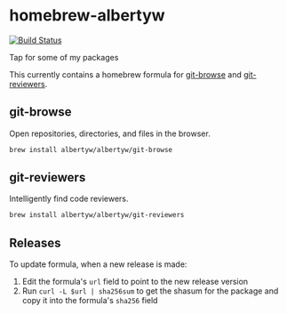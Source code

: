 # homebrew-albertyw

[![Build Status](https://drone.albertyw.com/api/badges/albertyw/homebrew-albertyw/status.svg)](https://drone.albertyw.com/albertyw/homebrew-albertyw)

Tap for some of my packages

This currently contains a homebrew formula for
[git-browse](https://github.com/albertyw/git-browse) and
[git-reviewers](https://github.com/albertyw/git-reviewers).


## git-browse

Open repositories, directories, and files in the browser.

```bash
brew install albertyw/albertyw/git-browse
```


## git-reviewers

Intelligently find code reviewers.

```bash
brew install albertyw/albertyw/git-reviewers
```

## Releases

To update formula, when a new release is made:
1.  Edit the formula's `url` field to point to the new release version
2.  Run `curl -L $url | sha256sum` to get the shasum for the package and copy it into the formula's `sha256` field
